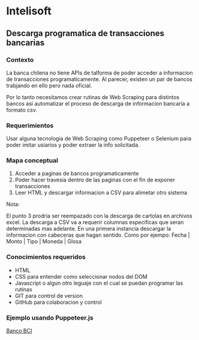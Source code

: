 # Intelisoft

## Descarga programatica de transacciones bancarias

### Contexto
La banca chilena no tiene APIs de talforma de poder acceder a informacion de
transacciones programaticamente. Al parecer, existen un par de bancos trabjando
en ello pero nada oficial.

Por lo tanto necesitamos crear rutinas de Web Scraping para distintos bancos
asi automatizar el proceso de descarga de informacion bancaria a formato csv.

### Requerimientos
Usar alguna tecnologia de Web Scraping como Puppeteer o Selenium para poder
imitar usiarios y poder extraer la info solicitada.

### Mapa conceptual
1. Acceder a paginas de bancos programaticamente
2. Poder hacer travesia dentro de las paginas con el fin de exponer transacciones
3. Leer HTML y descargar informacion a CSV para alimetar otro sistema

Nota:

El punto 3 prodria ser reempazado con la descarga de cartolas en archivos excel.
La descarga a CSV va a requerir columnas especificas que seran determinadas mas adelante.
En una primera instancia descargar la informacion con cabeceras que hagan sentido.
Como por ejempo: Fecha | Monto | Tipo | Moneda | Glosa

### Conocimientos requeridos
* HTML
* CSS para entender como seleccionar nodos del DOM
* Javascript o algun otro leguaje con el cual se puedan programar las rutinas
* GIT para control de version
* GitHub para colaboracion y control

### Ejemplo usando Puppeteer.js
[Banco BCI](bci.js)